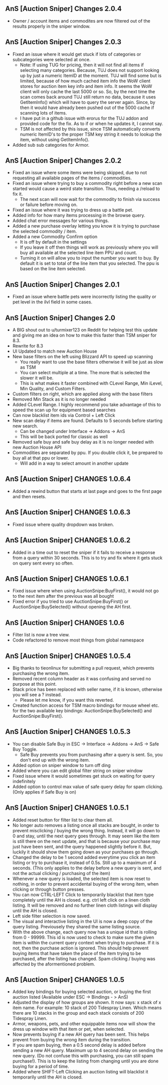 AnS [Auction Sniper] Changes 2.0.4
-----------------------------------
* Owner / account items and commodites are now filtered out of the results properly in the sniper window.

AnS [Auction Sniper] Changes 2.0.3
-----------------------------------
* Fixed an issue where it would get stuck if lots of categories or subcategories were selected at once.
    - Note: If using TUG for pricing, then it will not find all items if selecting many categories. Because, TUJ does not support looking up by just a numeric ItemID at the moment. TUJ will find some but is limited, because of how much cached item info the WoW client stores for auction item key info and item info. It seems the WoW client will only cache the last 5000 or so. So, by the next time the scan comes back around TUJ still return no data, because it uses GetItemInfo() which will have to query the server again. Since, by then it would have already been pushed out of the 5000 cache if scanning lots of items. 
    - I have put in a github issue with erorus for the TUJ addon and provided code for the fix. As to if or when he updates it, I cannot say.
    - TSM is not affected by this issue, since TSM automatically converts numeric ItemID's to the proper TSM key string it needs to lookup the item, without using GetItemInfo().
* Added sub sub categories for Armor.

AnS [Auction Sniper] Changes 2.0.2
------------------------------------
* Fixed an issue where some items were being skipped, due to not requesting all available pages of the items / commodities.
* Fixed an issue where trying to buy a commodity right before a new scan started would cause a weird state transition. Thus, needing a /reload to fix it. 
    - The next scan will now wait for the commodity to finish via success or failure before moving on.
* Fixed an issue where it was trying to dress up a battle pet.
* Added info for how many items processing in the browse query.
* Added chat error messages for various things.
* Added a new purchase overlay letting you know it is trying to purchase the selected commodity / item.
* Added a new Commodity Confirm option 
    - It is off by default in the settings
    - If you leave it off then things will work as previously where you will buy all available at the selected line item PPU and count.
    - Turning it on will allow you to input the number you want to buy. By default it is set to total of the line item that you selected. The ppu is based on the line item selected.

AnS [Auction Sniper] Changes 2.0.1
----------------------------
* Fixed an issue where battle pets were incorrectly listing the quality or pet level in the ilvl field in some cases.

AnS [Auction Sniper] Changes 2.0
----------------------------
* A BIG shout out to u/turmixer123 on Reddit for helping test this update and giving me an idea on how to make this faster than TSM sniper for 8.3.
* Rewrite for 8.3
* UI Updated to match new Auction House
* New base filters on the left using Blizzard API to speed up scanning
    - You really want to use the base filters otherwise it will be just as slow as TSM
    - You can select multiple at a time. The more that is selected the slower it will be.
    - This is what makes it faster combined with CLevel Range, Min iLevel, Min Quality, and Custom Filters.
* Custom filters on right, which are applied along with the base filters
* Removed Min Stack as it is no longer needed
* Added CLevel Range. I highly recommend you take advantage of this to speed the scan up for equipment based searches
* Can now blacklist item ids via Control + Left Click
* New scan delay if items are found. Defaults to 5 seconds before starting new search.
    - Can be changed under Interface -> Addons -> AnS
    - This will be back ported for classic as well
* Removed safe buy and safe buy delay as it is no longer needed with new Auction House API
* Commodities are separated by ppu. If you double click it, be prepared to buy all at that ppu or lower.
    - Will add in a way to select amount in another update

AnS [Auction Sniper] CHANGES 1.0.6.4
----------------------------
* Added a rewind button that starts at last page and goes to the first page and then resets.

AnS [Auction Sniper] CHANGES 1.0.6.3
------------------------
* Fixed issue where quality dropdown was broken.

AnS [Auction Sniper] CHANGES 1.0.6.2
---------------------
* Added in a time out to reset the sniper if it fails to receive a response from a query within 30 seconds. This is to try and fix where it gets stuck on query sent every so often.

AnS [Auction Sniper] CHANGES 1.0.6.1
---------------------
* Fixed issue where when using AuctionSnipe:BuyFirst(), it would not go to the next item after the previous was all bought
* Fixed error if you tried to use AuctionSnipe:BuyFirst() or AuctionSnipe:BuySelected() without opening the AH first.


AnS [Auction Sniper] CHANGES 1.0.6
---------------------
* Filter list is now a tree view.
* Code refactored to remove most things from global namespace


AnS [Auction Sniper] CHANGES 1.0.5.4
--------------------- 
* Big thanks to tieonlinux for submitting a pull request, which prevents purchasing the wrong item.
* Removed recent column header as it was confusing and served no purpose at this point.
* Stack price has been replaced with seller name, if it is known, otherwise you will see a ? instead.
    * Please let me know, if you want this reverted.
* Created function access for TSM macro bindings for mouse wheel etc. for the two available key bindings: AuctionSnipe:BuySelected() and AuctionSnipe:BuyFirst(). 

AnS [Auction Sniper] CHANGES 1.0.5.3
---------------------
* You can disable Safe Buy in ESC -> Interface -> Addons -> AnS -> Safe Buy Toggle.
    * Safe Buy prevents you from purchasing after a query is sent. So, you don't end up with the wrong item.
* Added option on sniper window to turn off ding
* Added where you can edit global filter string on sniper window
* Fixed issue where it would sometimes get stuck on waiting for query indefinitely
* Added option to control max value of safe query delay for spam clicking. (Only applies if Safe Buy is on)


AnS [Auction Sniper] CHANGES 1.0.5.1
-------------------

* Added reset button for filter list to clear them all.
* No longer auto removes a listing once all stacks are bought, in order to prevent misclicking / buying the wrong thing. Instead, it will go down to 0 and stay, until the next query goes through. It may seem like the item is still there on the next update, and that is because your purchase may just have been sent, and the query happened slightly before it. But, luckily it should show them going down as your purchases go through.
* Changed the delay to be 1 second added everytime you click an item listing or try to purchase it, instead of 0.5s. Still up to a maximum of 4 seconds. (This only applies to the delay before a new query is sent, and not the actual clicking / purchasing of the item)
* Whenever a new query is loaded, the selected item is now reset to nothing, in order to prevent accidental buying of the wrong item, when clicking or through button presses. 
* You can now CTRL-LEFT Click to temporarily blacklist that item type completely until the AH is closed. e.g. ctrl left click on a linen cloth listing. It will be removed and no further linen cloth listings will display until the AH is closed.
* Left side filter selection is now saved.
* The visual and interactive listing in the UI is now a deep copy of the query listing. Previousely they shared the same listing source.
* With the above change, each query now has a unique id that is rolling from 0 - 99999. This id is now used to check to make sure the given item is within the current query context when trying to purchase. If it is not, then the purchase action is ignored. This should help prevent buying items that have taken the place of the item trying to be purchased, after the listing has changed. Spam clicking / buying was affected by the aformentioned problem.  


AnS [Auction Sniper] CHANGES 1.0.5
-------------------

* Added key bindings for buying selected auction, or buying the first auction listed (Available under ESC -> Bindings - > AnS)
* Adjusted the display of how groups are shown. It now says: x stack of x item name. For example: 10 stack of 200 Tidespray Linen. Which means there are 10 stacks in the group and each stack consists of 200 Tidespray Linen.
* Armor, weapons, pets, and other equippable items now will show the dress up window with that item or pet, when selected.
* Now prevents buying if a new AH query has been sent. This helps prevent from buying the wrong item during the transition.
* If you are spam buying, then a 0.5 second delay is added before sending a new AH query. Maximum up to 4 second delay on sending the new query. (Do not confuse this with purchasing, you can still spam purchase!). This is to keep the listing from changing until you are done buying for a period of time.
* Added where SHIFT-Left Clicking an auction listing will blacklist it temporarily until the AH is closed.